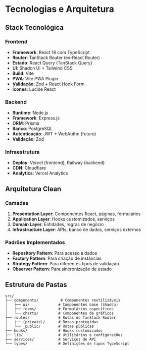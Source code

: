 # Tecnologias e Arquitetura

## Stack Tecnológica

### Frontend
- **Framework**: React 18 com TypeScript
- **Router**: TanStack Router (ex-React Router)
- **Estado**: React Query (TanStack Query)
- **UI**: Shadcn UI + Tailwind CSS
- **Build**: Vite
- **PWA**: Vite PWA Plugin
- **Validação**: Zod + React Hook Form
- **Ícones**: Lucide React

### Backend
- **Runtime**: Node.js
- **Framework**: Express.js
- **ORM**: Prisma
- **Banco**: PostgreSQL
- **Autenticação**: JWT + WebAuthn (futuro)
- **Validação**: Zod

### Infraestrutura
- **Deploy**: Vercel (frontend), Railway (backend)
- **CDN**: Cloudflare
- **Analytics**: Vercel Analytics

## Arquitetura Clean

### Camadas
1. **Presentation Layer**: Componentes React, páginas, formulários
2. **Application Layer**: Hooks customizados, serviços
3. **Domain Layer**: Entidades, regras de negócio
4. **Infrastructure Layer**: APIs, banco de dados, serviços externos

### Padrões Implementados
- **Repository Pattern**: Para acesso a dados
- **Factory Pattern**: Para criação de instâncias
- **Strategy Pattern**: Para diferentes tipos de validação
- **Observer Pattern**: Para sincronização de estado

## Estrutura de Pastas

```
src/
├── components/          # Componentes reutilizáveis
│   ├── ui/             # Componentes base (Shadcn)
│   ├── forms/          # Formulários específicos
│   └── charts/         # Componentes de gráficos
├── routes/             # Rotas do TanStack Router
│   ├── (private)/      # Rotas protegidas
│   └── _public/        # Rotas públicas
├── hooks/              # Hooks customizados
├── lib/                # Utilitários e configurações
├── services/           # Serviços de API
└── types/              # Definições de tipos TypeScript
```
